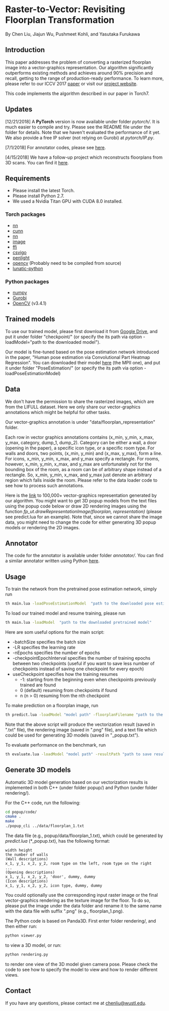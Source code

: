 # Raster-to-Vector: Revisiting Floorplan Transformation
By Chen Liu, Jiajun Wu, Pushmeet Kohli, and Yasutaka Furukawa

## Introduction

This paper addresses the problem of converting a rasterized
floorplan image into a vector-graphics representation.
Our algorithm significantly outperforms
existing methods and achieves around 90% precision and
recall, getting to the range of production-ready performance. 
To learn more, please refer to our ICCV 2017 [paper](http://art-programmer.github.io/floorplan-transformation/paper.pdf) or visit our [project website](http://art-programmer.github.io/floorplan-transformation.html).

This code implements the algorithm described in our paper in Torch7.

## Updates
[12/21/2018] A **PyTorch** version is now available under folder *pytorch/*. It is much easier to compile and try. Please see the README file under the folder for details. Note that we haven't evaluated the performance of it yet. We also provide a free IP solver (not relying on Gurobi) at *pytorch/IP.py*.

[7/1/2018] For annotator codes, please see [here](#annotator).

[4/15/2018] We have a follow-up project which reconstructs floorplans from 3D scans. You can find it [here](https://github.com/art-programmer/FloorNet).

## Requirements

- Please install the latest Torch.
- Please install Python 2.7.
- We used a Nvidia Titan GPU with CUDA 8.0 installed.

### Torch packages
- [nn](https://github.com/torch/nn)
- [cunn](https://github.com/torch/cunn)
- [nn](https://github.com/soumith/nn.torch)
- [image](https://github.com/torch/image)
- [ffi](http://luajit.org/ext_ffi.html)
- [csvigo](https://github.com/clementfarabet/lua---csv)
- [penlight](https://github.com/stevedonovan/Penlight)
- [opencv](https://github.com/marcoscoffier/lua---opencv) (Probably need to be compiled from source)
- [lunatic-python](https://labix.org/lunatic-python)

### Python packages
- [numpy](http://www.scipy.org/scipylib/download.html)
- [Gurobi](http://www.gurobi.com)
- [OpenCV](https://opencv.org/) (v3.4.1)

## Trained models
To use our trained model, please first download it from [Google Drive](https://drive.google.com/file/d/0B2rs82y7tjKrQk0yRFB3RHVDUXM/view?usp=sharing), and put it under folder "checkpoint/" (or specify the its path via option -loadModel="path to the downloaded model").

Our model is fine-tuned based on the pose estimation network introduced in the paper, "Human pose estimation via Convolutional Part Heatmap Regression". You can downloaded their model [here](https://www.adrianbulat.com/human-pose-estimation) (the MPII one), and put it under folder "PoseEstimation/" (or specify the its path via option -loadPoseEstimationModel)

## Data
We don't have the permission to share the rasterized images, which are from the LIFULL dataset. Here we only share our vector-graphics annotations which might be helpful for other tasks.

Our vector-graphics annotation is under "data/floorplan_representation" folder.

Each row in vector graphics annotations contains (x_min, y_min, x_max, y_max, category, dump_1, dump_2). Category can be either a wall, a door (opening in the paper), a specific icon type, or a specific room type. For walls and doors, two points, (x_min, y_min) and (x_max, y_max), form a line. For icons, x_min, y_min, x_max, and y_max specify a rectangle. For rooms, however, x_min, y_min, x_max, and y_max are unfortunately not for the bounding box of the room, as a room can be of arbitrary shape instead of a rectangle. So, x_min, y_min, x_max, and y_max just denote an arbitrary region which falls inside the room. Please refer to the data loader code to see how to process such annotations.

Here is the [link](https://drive.google.com/file/d/1Ltn5kzzwhvXz6EStI98Zagfq-mI2pf0m/view?usp=sharing) to 100,000+ vector-graphics representation generated by our algorithm. You might want to get 3D popup models from the text files using the popup code below or draw 2D rendering images using the function *fp_ut.drawRepresentationImage(floorplan, representation)* (please see predict.lua for an example). Note that, since we cannot share the image data, you might need to change the code for either generating 3D popup models or rendering the 2D images.


## Annotator
The code for the annotator is available under folder *annotator/*. You can find a similar annotator written using Python [here](https://github.com/art-programmer/FloorplanAnnotator).

## Usage
To train the network from the pretrained pose estimation network, simply run
```bash
th main.lua -loadPoseEstimationModel  "path to the downloaded pose estimation model"
```

To load our trained model and resume training, please run
```bash
th main.lua -loadModel  "path to the downloaded pretrained model"
```

Here are som useful options for the main script:
- -batchSize  specifies the batch size
- -LR specifies the learning rate
- -nEpochs  specifies the number of epochs
- -checkpointEpochInterval  specifies the number of training epochs between two checkpoints (useful if you want to save less number of checkpoints instead of saving one checkpoint for every epoch)
- useCheckpoint specifies how the training resumes
  * -1: starting from the beginning even when checkpoints previously trained are found
  * 0 (default) resuming from checkpoints if found
  * n (n > 0) resuming from the nth checkpoint

To make prediction on a floorplan image, run
```bash
th predict.lua -loadModel "model path" -floorplanFilename "path to the floorplan image" -outputFilename "output filename"
```
Note that the above script will produce the vectorization result (saved in ".txt" file), the rendering image (saved in ".png" file), and a text file which could be used for generating 3D models (saved in "_popup.txt").

To evaluate performance on the benchmark, run
```bash
th evaluate.lua -loadModel "model path" -resultPath "path to save results"
```

## Generate 3D models
Automatic 3D model generation based on our vectorization results is implemented in both C++ (under folder popup/) and Python (under folder rendering/).

For the C++ code, run the following:
```bash
cd popup/code/
cmake .
make
./popup_cli ../data/floorplan_1.txt
```

The data file (e.g., popup/data/floorplan_1.txt), which could be generated by *predict.lua* (\*_popup.txt), has the following format:

```csv
width height
the number of walls
(Wall descriptions)
x_1, y_1, x_2, y_2, room type on the left, room type on the right
...
(Opening descriptions)
x_1, y_1, x_2, y_2, 'door', dummy, dummy
(Icon descriptions)
x_1, y_1, x_2, y_2, icon type, dummy, dummy
```

You could optionally use the corresponding input raster image or the final vector-graphics rendering as the texture image for the floor. To do so, please put the image under the data folder and rename it to the same name with the data file with suffix ".png" (e.g., floorplan_1.png).

The Python code is based on Panda3D. First enter folder rendering/, and then either run:

```bash
python viewer.py
```

to view a 3D model, or run:

```bash
python rendering.py
```
to render one view of the 3D model given camera pose. Please check the code to see how to specify the model to view and how to render different views.

## Contact

If you have any questions, please contact me at chenliu@wustl.edu.
